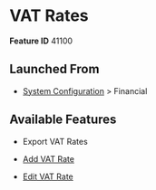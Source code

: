 # VAT Rates

**Feature ID** 41100

## Launched From

- [System Configuration](System%20Configuration.md) > Financial

## Available Features

- Export VAT Rates

- [Add VAT Rate](Add%20VAT%20Rate.md)

- [Edit VAT Rate](Edit%20VAT%20Rate.md)



































































